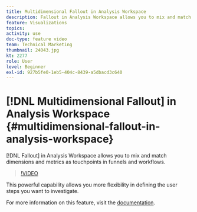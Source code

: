 ```yaml
---
title: Multidimensional Fallout in Analysis Workspace
description: Fallout in Analysis Workspace allows you to mix and match dimensions and metrics as touchpoints in funnels and workflows.
feature: Visualizations
topics: 
activity: use
doc-type: feature video
team: Technical Marketing
thumbnail: 24043.jpg
kt: 2277
role: User
level: Beginner
exl-id: 927b5fe0-1eb5-404c-8439-a5dbacd3c640
---
```

# [!DNL Multidimensional Fallout] in Analysis Workspace {#multidimensional-fallout-in-analysis-workspace}

[!DNL Fallout] in Analysis Workspace allows you to mix and match dimensions and metrics as touchpoints in funnels and workflows.

>[!VIDEO](https://video.tv.adobe.com/v/24043/?quality=12&learn=on)

This powerful capability allows you more flexibility in defining the user steps you want to investigate.

For more information on this feature, visit the [documentation](https://experienceleague.adobe.com/docs/analytics/analyze/analysis-workspace/visualizations/fallout/configuring-interdimensional-fallout.html?lang=en).
